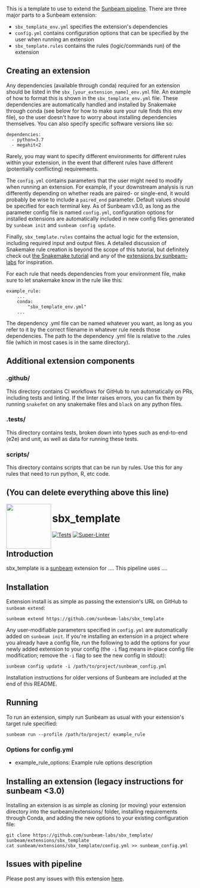 This is a template to use to extend the [Sunbeam pipeline](https://github.com/sunbeam-labs/sunbeam). There are three major parts to a Sunbeam extension: 

 - `sbx_template_env.yml` specifies the extension's dependencies
 - `config.yml` contains configuration options that can be specified by the user when running an extension
 - `sbx_template.rules` contains the rules (logic/commands run) of the extension
 
## Creating an extension

Any dependencies (available through conda) required for an extension should be listed in the `sbx_[your_extension_name]_env.yml` file. An example of how to format this is shown in the `sbx_template_env.yml` file. These dependencies are automatically handled and installed by Snakemake through conda (see below for how to make sure your rule finds this env file), so the user doesn't have to worry about installing dependencies themselves. You can also specify specific software versions like so:

    dependencies:
      - python=3.7
      - megahit<2

Rarely, you may want to specify different environments for different rules within your extension, in the event that different rules have different (potentially conflicting) requirements.

The `config.yml` contains parameters that the user might need to modify when running an extension. For example, if your downstream analysis is run differently depending on whether reads are paired- or single-end, it would probably be wise to include a `paired_end` parameter. Default values should be specified for each terminal key. As of Sunbeam v3.0, as long as the parameter config file is named `config.yml`, configuration options for installed extensions are automatically included in new config files generated by `sunbeam init` and `sunbeam config update`.

Finally, `sbx_template.rules` contains the actual logic for the extension, including required input and output files. A detailed discussion of Snakemake rule creation is beyond the scope of this tutorial, but definitely check out [the Snakemake tutorial](http://snakemake.readthedocs.io/en/stable/tutorial/basics.html) and any of the [extensions by sunbeam-labs](https://github.com/sunbeam-labs) for inspiration.

For each rule that needs dependencies from your environment file, make sure to let snakemake know in the rule like this:

    example_rule:
        ...
        conda:
            "sbx_template_env.yml"
        ...

The dependency .yml file can be named whatever you want, as long as you refer to it by the correct filename in whatever rule needs those dependencies. The path to the dependency .yml file is relative to the .rules file (which in most cases is in the same directory).

## Additional extension components

### .github/

This directory contains CI workflows for GitHub to run automatically on PRs, including tests and linting. If the linter raises errors, you can fix them by running `snakefmt` on any snakemake files and `black` on any python files.

### .tests/

This directory contains tests, broken down into types such as end-to-end (e2e) and unit, as well as data for running these tests.

### scripts/

This directory contains scripts that can be run by rules. Use this for any rules that need to run python, R, etc code.

(You can delete everything above this line)
-----------------------------------------------------------------

<img src="https://github.com/sunbeam-labs/sunbeam/blob/stable/docs/images/sunbeam_logo.gif" width=120, height=120 align="left" />

# sbx_template

<!-- Badges start -->
[![Tests](https://github.com/sunbeam-labs/sbx_template/actions/workflows/tests.yml/badge.svg)](https://github.com/sunbeam-labs/sbx_template/actions/workflows/tests.yml)
[![Super-Linter](https://github.com/sunbeam-labs/sbx_template/actions/workflows/linters.yml/badge.svg)](https://github.com/sunbeam-labs/sbx_template/actions/workflows/linters.yml)
<!-- Badges end -->

## Introduction

sbx_template is a [sunbeam](https://github.com/sunbeam-labs/sunbeam) extension for .... This pipeline uses ....

## Installation

Extension install is as simple as passing the extension's URL on GitHub to `sunbeam extend`:

    sunbeam extend https://github.com/sunbeam-labs/sbx_template

Any user-modifiable parameters specified in `config.yml` are automatically added on `sunbeam init`. If you're installing an extension in a project where you already have a config file, run the following to add the options for your newly added extension to your config (the `-i` flag means in-place config file modification; remove the `-i` flag to see the new config in stdout):

    sunbeam config update -i /path/to/project/sunbeam_config.yml

Installation instructions for older versions of Sunbeam are included at the end of this README.

## Running

To run an extension, simply run Sunbeam as usual with your extension's target rule specified:

    sunbeam run --profile /path/to/project/ example_rule

### Options for config.yml

  - example_rule_options: Example rule options description
    
## Installing an extension (legacy instructions for sunbeam <3.0)

Installing an extension is as simple as cloning (or moving) your extension directory into the sunbeam/extensions/ folder, installing requirements through Conda, and adding the new options to your existing configuration file: 

    git clone https://github.com/sunbeam-labs/sbx_template/ sunbeam/extensions/sbx_template
    cat sunbeam/extensions/sbx_template/config.yml >> sunbeam_config.yml

## Issues with pipeline

Please post any issues with this extension [here](https://github.com/sunbeam-labs/sbx_template/issues).
